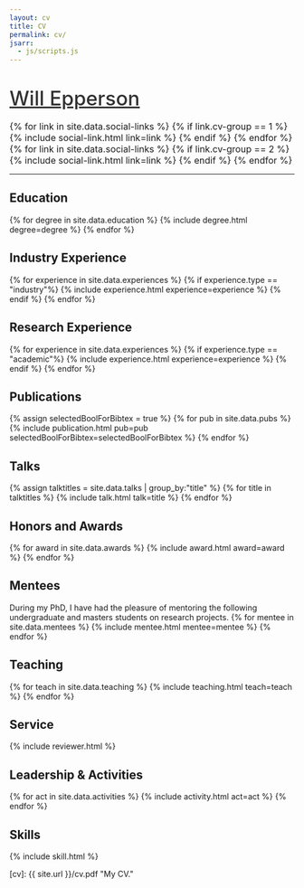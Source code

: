 ```yaml
---
layout: cv
title: CV
permalink: cv/
jsarr:
  - js/scripts.js
---
```


<!-- <div>
	<a href="{{ site.url }}"> <img class="title-logo" src="/images/share.png"> </a>
</div> -->

<h1><a style="color: #313131; font-weight: 500; font-size: 1.25em" href="https://www.willepperson.com">Will Epperson</a></h1>

<!-- <span class="cv-subtitle">
</span> -->

<!-- <span class="cv-max-width">
I am a PhD candidate in Human-Computer Interaction at Carnegie Mellon University. My research focuses on developing interactive systems that help AI developers and data scientists better understand their data, with the goal of enabling more usable AI systems and trustworthy decision-making. Drawing on techniques from data visualization and human-computer interaction, I builds tools that allow users to more quickly explore their datasets, identify data quality issues, and streamline work with tabular data, text, and multi-agent AI workflows. My work has led to open-source tools adopted by the Python community and scientists, with publications and awards at venues such as VIS, EuroVis, and CHI.
</span> -->

<div class="cv-image-links-wrapper" style="font-size: 16px;">
	<div class="cv-image-links">
		{% for link in site.data.social-links %}
			{% if link.cv-group == 1 %}
				{% include social-link.html link=link %}
			{% endif %}
		{% endfor %}
	</div>
	<div class="cv-image-links">
		{% for link in site.data.social-links %}
			{% if link.cv-group == 2 %}
				{% include social-link.html link=link %}
			{% endif %}
		{% endfor %}
	</div>
</div>

---

## Education

{% for degree in site.data.education %}
{% include degree.html degree=degree %}
{% endfor %}

## Industry Experience

{% for experience in site.data.experiences %}
{% if experience.type == "industry"%}
{% include experience.html experience=experience %}
{% endif %}
{% endfor %}

## Research Experience

{% for experience in site.data.experiences %}
{% if experience.type == "academic"%}
{% include experience.html experience=experience %}
{% endif %}
{% endfor %}

## Publications

{% assign selectedBoolForBibtex = true %}
{% for pub in site.data.pubs %}
{% include publication.html pub=pub selectedBoolForBibtex=selectedBoolForBibtex %}
{% endfor %}

## Talks

{% assign talktitles = site.data.talks | group_by:"title" %}
{% for title in talktitles %}
{% include talk.html talk=title %}
{% endfor %}

## Honors and Awards

{% for award in site.data.awards %}
{% include award.html award=award %}
{% endfor %}

## Mentees

<span class="cv-max-width">
During my PhD, I have had the pleasure of mentoring the following undergraduate and masters students on research projects.
</span>
{% for mentee in site.data.mentees %}
{% include mentee.html mentee=mentee %}
{% endfor %}

## Teaching

{% for teach in site.data.teaching %}
{% include teaching.html teach=teach %}
{% endfor %}

## Service

{% include reviewer.html %}

## Leadership & Activities

{% for act in site.data.activities %}
{% include activity.html act=act %}
{% endfor %}

<!-- ## Sample Projects

{% for project in site.data.projects %}
{% include project.html project=project %}
{% endfor %}

-->

## Skills

{% include skill.html %}

[cv]: {{ site.url }}/cv.pdf "My CV."
